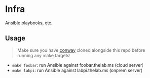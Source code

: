# Infra

Ansible playbooks, etc.

## Usage

> Make sure you have [conway](https://github.com/TheLab-ms/conway) cloned alongside this repo before running any make targets!

- `make foobar`: run Ansible against foobar.thelab.ms (cloud server)
- `make labpi`: run Ansible against labpi.thelab.ms (onprem server)

